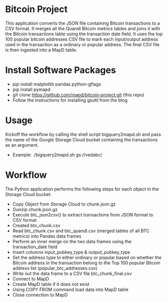 # Bitcoin Project
This application converts the JSON file containing Bitcoin transactions to a CSV format. It merges all the Quandl Bitcoin metrics tables and joins it with the Bitcoin transactions table using the transaction date field. It uses the top 100 popular bitcoin addresses CSV file to mark each input/output address used in the transaction as a ordinary or popular address.  The final CSV file is then ingested into a MapD table.

# Install Software Packages
- pip install matplotlib pandas python-gflags
- pip install pymapd
- git clone https://github.com/mapd/bitcoin-project.git (this repo)
- Follow the instructions for installing gsutil from the blog

# Usage
Kickoff the workflow by calling the shell script bigquery2mapd.sh and pass the name of the Google Storage Cloud bucket containing the transactions as an argument.
- Example: ./bigquery2mapd.sh gs://vedabc/

# Workflow
The Python application performs the following steps for each object in the Storage Cloud bucket:
- Copy Object from Storage Cloud to chunk.json.gz
- Gunzip chunk.json.gz
- Execute btc_json2csv() to extract transactions from JSON format to CSV format
- Created btc_chunk.csv
- Read btc_chunk.csv and btc_quandl.csv (merged tables of all BTC metrics) into Pandas data frames 
- Perform an inner merge on the two data frames using the transaction_date field
- Insert columns input_pubkey_type & output_pubkey_type
- Set the address type to either ordinary or popular based on whether the Bitcoin address in the transaction belong to the Top 100 popular Bitcoin address list (popular_btc_addresses.csv)
- Write out the data frame to a CSV file btc_chunk_final.csv
- Connect to MapD
- Create MapD table if it does not exist
- Using COPY FROM command load data into MapD table 
- Close connection to MapD

